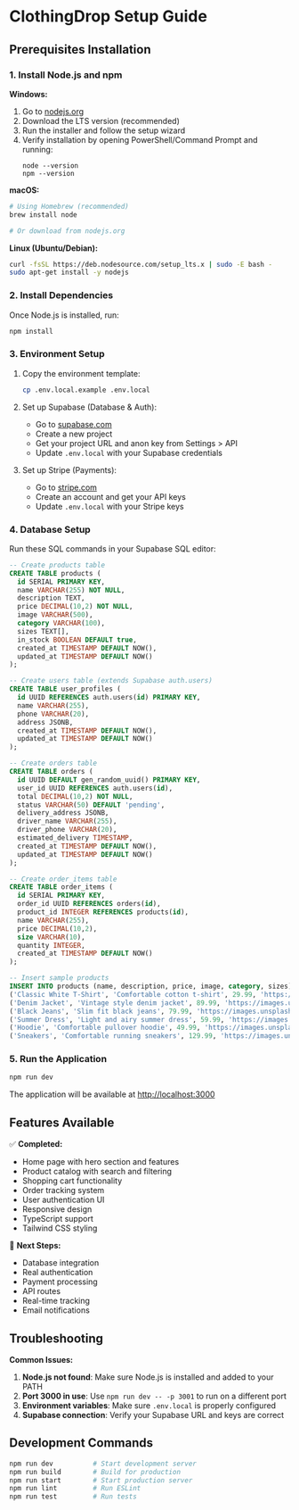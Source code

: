 # ClothingDrop Setup Guide

## Prerequisites Installation

### 1. Install Node.js and npm

**Windows:**
1. Go to [nodejs.org](https://nodejs.org/)
2. Download the LTS version (recommended)
3. Run the installer and follow the setup wizard
4. Verify installation by opening PowerShell/Command Prompt and running:
   ```
   node --version
   npm --version
   ```

**macOS:**
```bash
# Using Homebrew (recommended)
brew install node

# Or download from nodejs.org
```

**Linux (Ubuntu/Debian):**
```bash
curl -fsSL https://deb.nodesource.com/setup_lts.x | sudo -E bash -
sudo apt-get install -y nodejs
```

### 2. Install Dependencies

Once Node.js is installed, run:
```bash
npm install
```

### 3. Environment Setup

1. Copy the environment template:
   ```bash
   cp .env.local.example .env.local
   ```

2. Set up Supabase (Database & Auth):
   - Go to [supabase.com](https://supabase.com)
   - Create a new project
   - Get your project URL and anon key from Settings > API
   - Update `.env.local` with your Supabase credentials

3. Set up Stripe (Payments):
   - Go to [stripe.com](https://stripe.com)
   - Create an account and get your API keys
   - Update `.env.local` with your Stripe keys

### 4. Database Setup

Run these SQL commands in your Supabase SQL editor:

```sql
-- Create products table
CREATE TABLE products (
  id SERIAL PRIMARY KEY,
  name VARCHAR(255) NOT NULL,
  description TEXT,
  price DECIMAL(10,2) NOT NULL,
  image VARCHAR(500),
  category VARCHAR(100),
  sizes TEXT[],
  in_stock BOOLEAN DEFAULT true,
  created_at TIMESTAMP DEFAULT NOW(),
  updated_at TIMESTAMP DEFAULT NOW()
);

-- Create users table (extends Supabase auth.users)
CREATE TABLE user_profiles (
  id UUID REFERENCES auth.users(id) PRIMARY KEY,
  name VARCHAR(255),
  phone VARCHAR(20),
  address JSONB,
  created_at TIMESTAMP DEFAULT NOW(),
  updated_at TIMESTAMP DEFAULT NOW()
);

-- Create orders table
CREATE TABLE orders (
  id UUID DEFAULT gen_random_uuid() PRIMARY KEY,
  user_id UUID REFERENCES auth.users(id),
  total DECIMAL(10,2) NOT NULL,
  status VARCHAR(50) DEFAULT 'pending',
  delivery_address JSONB,
  driver_name VARCHAR(255),
  driver_phone VARCHAR(20),
  estimated_delivery TIMESTAMP,
  created_at TIMESTAMP DEFAULT NOW(),
  updated_at TIMESTAMP DEFAULT NOW()
);

-- Create order_items table
CREATE TABLE order_items (
  id SERIAL PRIMARY KEY,
  order_id UUID REFERENCES orders(id),
  product_id INTEGER REFERENCES products(id),
  name VARCHAR(255),
  price DECIMAL(10,2),
  size VARCHAR(10),
  quantity INTEGER,
  created_at TIMESTAMP DEFAULT NOW()
);

-- Insert sample products
INSERT INTO products (name, description, price, image, category, sizes) VALUES
('Classic White T-Shirt', 'Comfortable cotton t-shirt', 29.99, 'https://images.unsplash.com/photo-1521572163474-6864f9cf17ab?w=400&h=400&fit=crop', 'T-Shirts', ARRAY['S', 'M', 'L', 'XL']),
('Denim Jacket', 'Vintage style denim jacket', 89.99, 'https://images.unsplash.com/photo-1544966503-7cc5ac882d5f?w=400&h=400&fit=crop', 'Jackets', ARRAY['S', 'M', 'L', 'XL']),
('Black Jeans', 'Slim fit black jeans', 79.99, 'https://images.unsplash.com/photo-1542272604-787c3835535d?w=400&h=400&fit=crop', 'Jeans', ARRAY['28', '30', '32', '34', '36']),
('Summer Dress', 'Light and airy summer dress', 59.99, 'https://images.unsplash.com/photo-1515372039744-b8f02a3ae446?w=400&h=400&fit=crop', 'Dresses', ARRAY['XS', 'S', 'M', 'L']),
('Hoodie', 'Comfortable pullover hoodie', 49.99, 'https://images.unsplash.com/photo-1556821840-3a63f95609a7?w=400&h=400&fit=crop', 'Hoodies', ARRAY['S', 'M', 'L', 'XL', 'XXL']),
('Sneakers', 'Comfortable running sneakers', 129.99, 'https://images.unsplash.com/photo-1549298916-b41d501d3772?w=400&h=400&fit=crop', 'Shoes', ARRAY['7', '8', '9', '10', '11', '12']);
```

### 5. Run the Application

```bash
npm run dev
```

The application will be available at [http://localhost:3000](http://localhost:3000)

## Features Available

✅ **Completed:**
- Home page with hero section and features
- Product catalog with search and filtering
- Shopping cart functionality
- Order tracking system
- User authentication UI
- Responsive design
- TypeScript support
- Tailwind CSS styling

🚧 **Next Steps:**
- Database integration
- Real authentication
- Payment processing
- API routes
- Real-time tracking
- Email notifications

## Troubleshooting

**Common Issues:**

1. **Node.js not found**: Make sure Node.js is installed and added to your PATH
2. **Port 3000 in use**: Use `npm run dev -- -p 3001` to run on a different port
3. **Environment variables**: Make sure `.env.local` is properly configured
4. **Supabase connection**: Verify your Supabase URL and keys are correct

## Development Commands

```bash
npm run dev          # Start development server
npm run build        # Build for production
npm run start        # Start production server
npm run lint         # Run ESLint
npm run test         # Run tests
```
